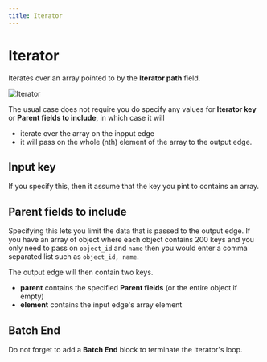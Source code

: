 ```yaml
---
title: Iterator
---
```


# Iterator
Iterates over an array pointed to by the **Iterator path** field.

![Iterator](/img/flows/blocks/core/iterator/block-iterator.png)

The usual case does not require you do specify any values for **Iterator key** or **Parent fields to include**, in which case it will

- iterate over the array on the inpput edge
- it will pass on the whole (nth) element of the array to the output edge.

## Input key
If you specify this, then it assume that the key you pint to contains an array.

## Parent fields to include
Specifying this lets you limit the data that is passed to the output edge. If you have an array of object where each object contains 200 keys and you only need to pass on ```object_id``` and ```name``` then you would enter a comma separated list such as ```object_id, name```.

The output edge will then contain two keys.

- **parent** contains the specified **Parent fields** (or the entire object if empty)
- **element** contains the input edge's array element

## Batch End
Do not forget to add a **Batch End** block to terminate the Iterator's loop.

